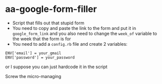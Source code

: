 # aa-google-form-filler

* Script that fills out that stupid form
* You need to copy and paste the link to the form and put it in `google_form_link` and you also need to change the `week_of` variable to the week that the form is for
* You need to add a `config.rb` file and create 2 variables:
```
ENV['email'] = your_gmail
ENV['password'] = your_password
```
or I suppose you can just hardcode it in the script

Screw the micro-managing
